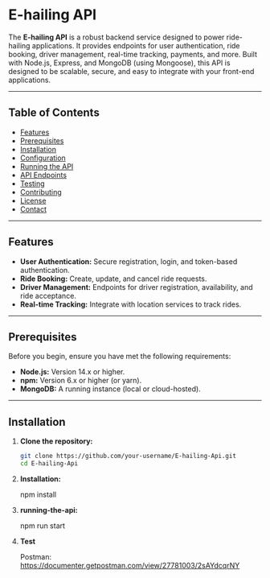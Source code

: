 # E-hailing API

The **E-hailing API** is a robust backend service designed to power ride-hailing applications. It provides endpoints for user authentication, ride booking, driver management, real-time tracking, payments, and more. Built with Node.js, Express, and MongoDB (using Mongoose), this API is designed to be scalable, secure, and easy to integrate with your front-end applications.

---

## Table of Contents

- [Features](#features)
- [Prerequisites](#prerequisites)
- [Installation](#installation)
- [Configuration](#configuration)
- [Running the API](#running-the-api)
- [API Endpoints](#api-endpoints)
- [Testing](#testing)
- [Contributing](#contributing)
- [License](#license)
- [Contact](#contact)

---

## Features

- **User Authentication:** Secure registration, login, and token-based authentication.
- **Ride Booking:** Create, update, and cancel ride requests.
- **Driver Management:** Endpoints for driver registration, availability, and ride acceptance.
- **Real-time Tracking:** Integrate with location services to track rides.


---

## Prerequisites

Before you begin, ensure you have met the following requirements:

- **Node.js:** Version 14.x or higher.
- **npm:** Version 6.x or higher (or yarn).
- **MongoDB:** A running instance (local or cloud-hosted).

---

## Installation

1. **Clone the repository:**

   ```bash
   git clone https://github.com/your-username/E-hailing-Api.git
   cd E-hailing-Api
2. **Installation:**
   
     npm install
   
4. **running-the-api:**

   npm run start
   
5. **Test**

   Postman: https://documenter.getpostman.com/view/27781003/2sAYdcqrNY
   

